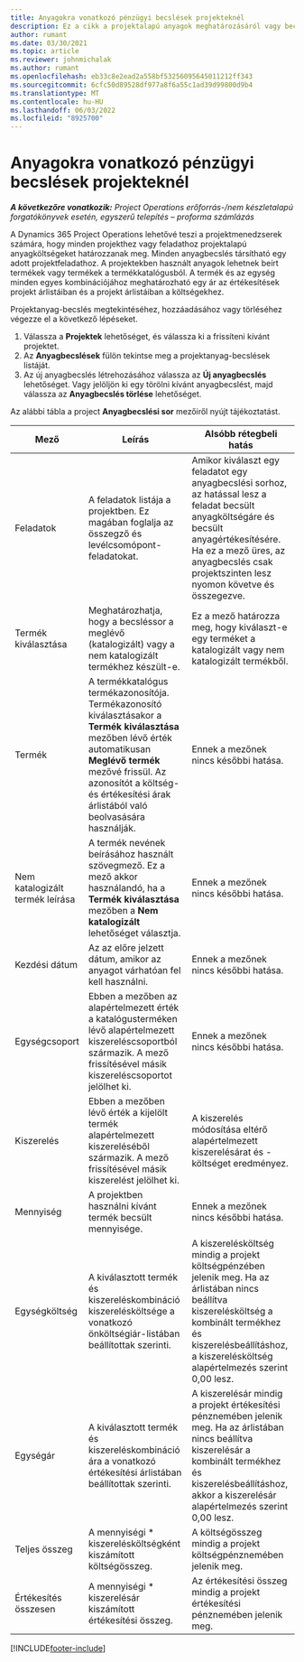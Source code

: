 ```yaml
---
title: Anyagokra vonatkozó pénzügyi becslések projekteknél
description: Ez a cikk a projektalapú anyagok meghatározásáról vagy becsléséről nyújt tájékoztatást.
author: rumant
ms.date: 03/30/2021
ms.topic: article
ms.reviewer: johnmichalak
ms.author: rumant
ms.openlocfilehash: eb33c8e2ead2a558bf53256095645011212ff343
ms.sourcegitcommit: 6cfc50d89528df977a8f6a55c1ad39d99800d9b4
ms.translationtype: MT
ms.contentlocale: hu-HU
ms.lasthandoff: 06/03/2022
ms.locfileid: "8925700"
---
```

# <a name="financial-estimates-for-materials-on-projects"></a>Anyagokra vonatkozó pénzügyi becslések projekteknél

_**A következőre vonatkozik:** Project Operations erőforrás-/nem készletalapú forgatókönyvek esetén, egyszerű telepítés – proforma számlázás_

A Dynamics 365 Project Operations lehetővé teszi a projektmenedzserek számára, hogy minden projekthez vagy feladathoz projektalapú anyagköltségeket határozzanak meg. Minden anyagbecslés társítható egy adott projektfeladathoz. A projektekben használt anyagok lehetnek beírt termékek vagy termékek a termékkatalógusból. A termék és az egység minden egyes kombinációjához meghatározható egy ár az értékesítések projekt árlistáiban és a projekt árlistáiban a költségekhez.  

Projektanyag-becslés megtekintéséhez, hozzáadásához vagy törléséhez végezze el a következő lépéseket.

1. Válassza a **Projektek** lehetőséget, és válassza ki a frissíteni kívánt projektet.
2. Az **Anyagbecslések** fülön tekintse meg a projektanyag-becslések listáját.
3. Az új anyagbecslés létrehozásához válassza az **Új anyagbecslés** lehetőséget. Vagy jelöljön ki egy törölni kívánt anyagbecslést, majd válassza az **Anyagbecslés törlése** lehetőséget.

Az alábbi tábla a project **Anyagbecslési sor** mezőiről nyújt tájékoztatást. 

| **Mező** | **Leírás** | **Alsóbb rétegbeli hatás** |
| --- | --- | --- |
| Feladatok | A feladatok listája a projektben. Ez magában foglalja az összegző és levélcsomópont-feladatokat. | Amikor kiválaszt egy feladatot egy anyagbecslési sorhoz, az hatással lesz a feladat becsült anyagköltségáre és becsült anyagértékesítésére. Ha ez a mező üres, az anyagbecslés csak projektszinten lesz nyomon követve és összegezve. |
| Termék kiválasztása |  Meghatározhatja, hogy a becsléssor a meglévő (katalogizált) vagy a nem katalogizált termékhez készült-e. | Ez a mező határozza meg, hogy kiválaszt-e egy terméket a katalogizált vagy nem katalogizált termékből. |
| Termék | A termékkatalógus termékazonosítója. Termékazonosító kiválasztásakor a **Termék kiválasztása** mezőben lévő érték automatikusan **Meglévő termék** mezővé frissül. Az azonosítót a költség- és értékesítési árak árlistából való beolvasására használják. | Ennek a mezőnek nincs későbbi hatása. |
| Nem katalogizált termék leírása | A termék nevének beírásához használt szövegmező. Ez a mező akkor használandó, ha a **Termék kiválasztása** mezőben a **Nem katalogizált** lehetőséget választja.| Ennek a mezőnek nincs későbbi hatása. |
| Kezdési dátum | Az az előre jelzett dátum, amikor az anyagot várhatóan fel kell használni. | Ennek a mezőnek nincs későbbi hatása. |
| Egységcsoport | Ebben a mezőben az alapértelmezett érték a katalógusterméken lévő alapértelmezett kiszereléscsoportból származik. A mező frissítésével másik kiszereléscsoportot jelölhet ki. | Ennek a mezőnek nincs későbbi hatása. |
| Kiszerelés | Ebben a mezőben lévő érték a kijelölt termék alapértelmezett kiszereléséből származik. A mező frissítésével másik kiszerelést jelölhet ki. | A kiszerelés módosítása eltérő alapértelmezett kiszerelésárat és -költséget eredményez. |
| Mennyiség | A projektben használni kívánt termék becsült mennyisége. | Ennek a mezőnek nincs későbbi hatása. |
| Egységköltség | A kiválasztott termék és kiszereléskombináció kiszerelésköltsége a vonatkozó önköltségiár-listában beállítottak szerinti. | A kiszerelésköltség mindig a projekt költségpénzében jelenik meg. Ha az árlistában nincs beállítva kiszerelésköltség a kombinált termékhez és kiszerelésbeállításhoz, a kiszerelésköltség alapértelmezés szerint 0,00 lesz. |
| Egységár | A kiválasztott termék és kiszereléskombináció ára a vonatkozó értékesítési árlistában beállítottak szerinti. | A kiszerelésár mindig a projekt értékesítési pénznemében jelenik meg. Ha az árlistában nincs beállítva kiszerelésár a kombinált termékhez és kiszerelésbeállításhoz, akkor a kiszerelésár alapértelmezés szerint 0,00 lesz.|
| Teljes összeg | A mennyiségi \* kiszerelésköltségként kiszámított költségösszeg.| A költségösszeg mindig a projekt költségpénznemében jelenik meg. |
| Értékesítés összesen | A mennyiségi \* kiszerelésár kiszámított értékesítési összeg. | Az értékesítési összeg mindig a projekt értékesítési pénznemében jelenik meg. |


[!INCLUDE[footer-include](../includes/footer-banner.md)]

